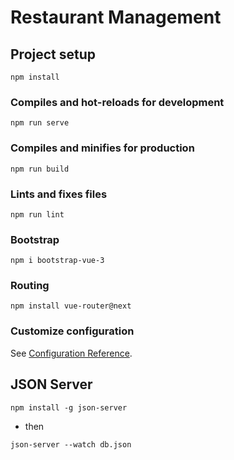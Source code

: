 # Restaurant Management

## Project setup
```
npm install
```

### Compiles and hot-reloads for development
```
npm run serve
```

### Compiles and minifies for production
```
npm run build
```

### Lints and fixes files
```
npm run lint
```
### Bootstrap
```
npm i bootstrap-vue-3
```
### Routing
```
npm install vue-router@next
```
### Customize configuration
See [Configuration Reference](https://cli.vuejs.org/config/).

## JSON Server
```
npm install -g json-server
```
* then
```
json-server --watch db.json
```